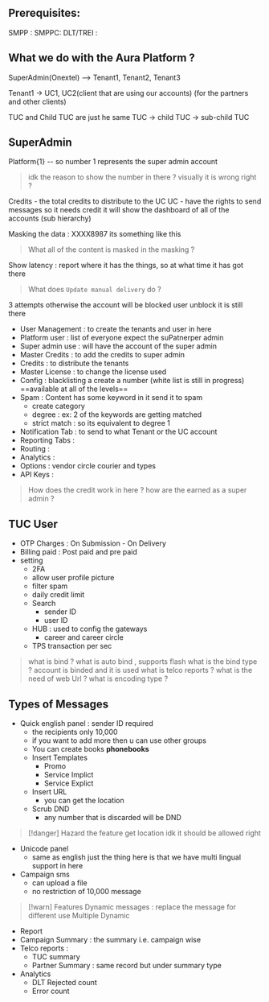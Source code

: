 
## Prerequisites:  
SMPP :
SMPPC: 
DLT/TREI : 

## What we do with the Aura Platform ? 

SuperAdmin(Onextel) --> Tenant1, Tenant2, Tenant3 

Tenant1 -> UC1, UC2(client that are using our accounts)
(for the partners and other clients)

TUC and Child TUC are just he same 
TUC -> child TUC -> sub-child TUC 

## SuperAdmin 

Platform{1} -- so number 1 represents the super admin account 
> idk the reason to show the number in there ? visually it is wrong right ? 

Credits - the total credits to distribute to the UC
UC - have the rights to send messages so it needs credit 
it will show the dashboard of all of the accounts (sub hierarchy)

Masking the data : XXXX8987 its something like this 
> What all of the content is masked in the masking ? 

Show latency : report where it has the things, so at what time it has got there 
> What does `Update manual delivery` do ? 

3 attempts otherwise the account will be blocked 
user unblock it is still there 

- User Management : to create the tenants and user in here 
- Platform user : list of everyone expect the suPatnerper admin 
- Super admin use : will have the account of the super admin 
- Master Credits : to add the credits to super admin
- Credits : to distribute the tenants 
- Master License : to change the license used 
- Config : blacklisting a create a number (white list is still in progress) ==available at all of the levels== 
- Spam : Content has some keyword in it send it to spam
	- create category
	- degree : ex: 2 of the keywords are getting matched 
	- strict match : so its equivalent to degree 1 
- Notification Tab : to send to what Tenant or the UC account 
- Reporting Tabs : 
- Routing : 
- Analytics : 
- Options : vendor circle courier and types 
- API Keys : 
> How does the credit work in here ? how are the earned as a super admin ?
## TUC User 
	
- OTP Charges : On Submission - On Delivery 
- Billing paid : Post paid and pre paid 
- setting 
	- 2FA 
	- allow user profile picture 
	- filter spam 
	- daily credit limit 
	- Search 
		- sender ID 
		- user ID 
	- HUB : used to config the gateways 
		- career and career circle 
	- TPS transaction per sec 

> what is bind ? 
> what is auto bind , supports flash
> what is the bind type ?  account is binded and it is used 
> what is telco reports ? 
> what is the need of web Url ? 
> what is encoding type ? 


## Types of Messages 

- Quick english panel : sender ID required 
	- the recipients only 10,000 
	- if you want to add more then u can use other groups 
	- You can create books **phonebooks** 
	- Insert Templates 
		- Promo 
		- Service Implict 
		- Service Explict 
	- Insert URL 
		- you can get the location  
	- Scrub DND 
		- any number that is discarded will be DND 

> [!danger] Hazard
> the feature get location idk it should be allowed right 

- Unicode panel 
	- same as english just the thing here is that we have multi lingual support in here 
- Campaign sms 
	- can upload a file 
	- no restriction of 10,000 message 

> [!warn] Features
> Dynamic messages : replace the message for different use 
> Multiple Dynamic 

- Report 
- Campaign Summary : the summary i.e. campaign wise 
- Telco reports : 
	- TUC summary 
	- Partner Summary : same record but under summary type
- Analytics 
	- DLT Rejected count 
	- Error count 

















